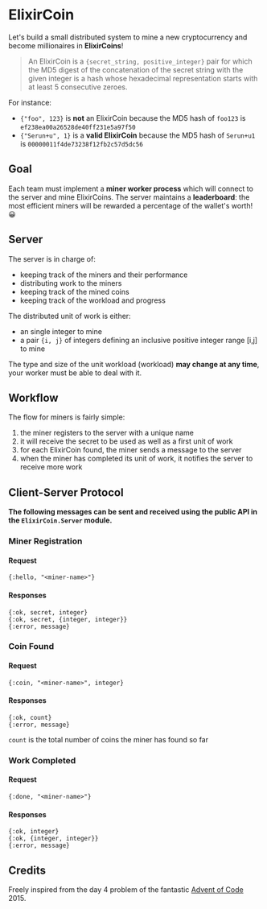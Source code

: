 # ElixirCoin

Let's build a small distributed system to mine a new cryptocurrency and become millionaires in **ElixirCoins**!

> An ElixirCoin is a `{secret_string, positive_integer}` pair for which the MD5 digest of the concatenation of the secret string with the given integer is a hash whose hexadecimal representation starts with at least 5 consecutive zeroes.

For instance:

- `{"foo", 123}` is **not** an ElixirCoin because the MD5 hash of `foo123` is `ef238ea00a26528de40ff231e5a97f50`
- `{"Serun+u", 1}` is a **valid ElixirCoin** because the MD5 hash of `Serun+u1` is `00000011f4de73238f12fb2c57d5dc56`

## Goal

Each team must implement a **miner worker process** which will connect to the server and mine ElixirCoins. The server maintains a **leaderboard**: the most efficient miners will be rewarded a percentage of the wallet's worth! 😀

## Server

The server is in charge of:

- keeping track of the miners and their performance
- distributing work to the miners
- keeping track of the mined coins
- keeping track of the workload and progress

The distributed unit of work is either:

- an single integer to mine
- a pair `{i, j}` of integers defining an inclusive positive integer range [i,j] to mine

The type and size of the unit workload (workload) **may change at any time**, your worker must be able to deal with it.

## Workflow

The flow for miners is fairly simple:

1. the miner registers to the server with a unique name
2. it will receive the secret to be used as well as a first unit of work
3. for each ElixirCoin found, the miner sends a message to the server
4. when the miner has completed its unit of work, it notifies the server to receive more work

## Client-Server Protocol

**The following messages can be sent and received using the public API in the `ElixirCoin.Server` module.**

### Miner Registration

#### Request

```
{:hello, "<miner-name>"}
```

#### Responses

```
{:ok, secret, integer}
{:ok, secret, {integer, integer}}
{:error, message}
```

### Coin Found

#### Request

```
{:coin, "<miner-name>", integer}
```

#### Responses

```
{:ok, count}
{:error, message}
```

`count` is the total number of coins the miner has found so far

### Work Completed

#### Request

```
{:done, "<miner-name>"}
```

#### Responses

```
{:ok, integer}
{:ok, {integer, integer}}
{:error, message}
```

## Credits

Freely inspired from the day 4 problem of the fantastic [Advent of Code](http://adventofcode.com) 2015.
